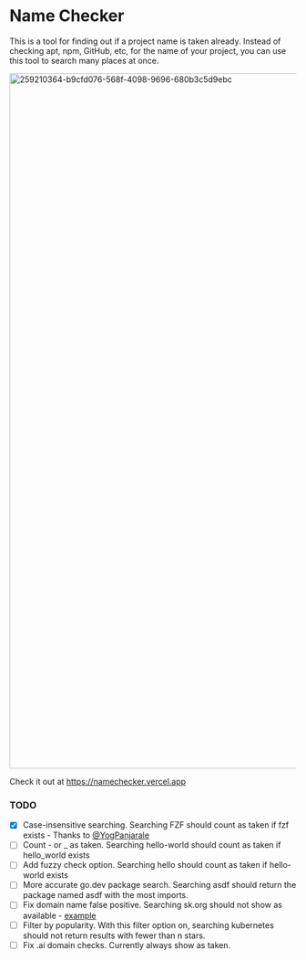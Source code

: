 # Name Checker

This is a tool for finding out if a project name is taken already. Instead of checking apt, npm, GitHub, etc, for the
name of your project, you can use this tool to search many places at once.

<img width="1219" alt="259210364-b9cfd076-568f-4098-9696-680b3c5d9ebc" src="https://github.com/toddcooke/namechecker/assets/7469379/f6c8e03d-ceb3-4eee-ad5c-ca42794d1332">

Check it out at https://namechecker.vercel.app

### TODO

- [x] Case-insensitive searching. Searching FZF should count as taken if fzf exists - Thanks to [@YogPanjarale](https://github.com/YogPanjarale)
- [ ] Count - or \_ as taken. Searching hello-world should count as taken if hello_world exists
- [ ] Add fuzzy check option. Searching hello should count as taken if hello-world exists
- [ ] More accurate go.dev package search. Searching asdf should return the package named asdf with the most imports.
- [ ] Fix domain name false positive. Searching sk.org should not show as available - [example](https://www.namecheap.com/domains/registration/results/?domain=sk.org)
- [ ] Filter by popularity. With this filter option on, searching kubernetes should not return results with fewer than n stars.
- [ ] Fix .ai domain checks. Currently always show as taken.
